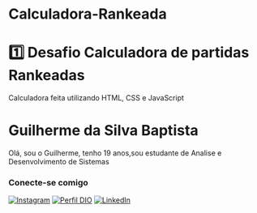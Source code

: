 ﻿# Calculadora-Rankeada

 # 1️⃣ Desafio Calculadora de partidas Rankeadas
Calculadora feita utilizando HTML, CSS e JavaScript

# Guilherme da Silva Baptista    
Olá, sou o Guilherme, tenho 19 anos,sou estudante de Analise e Desenvolvimento de Sistemas 

### Conecte-se comigo
[![Instagram](https://img.shields.io/badge/Instagram-E4405F?style=for-the-badge&logo=instagram&logoColor=white)](https://www.instagram.com/Guis.baptista/)
[![Perfil DIO](https://img.shields.io/badge/-Meu%20Perfil%20na%20DIO-30A3DC?style=for-the-badge)](https://web.dio.me/users/guis_baptista03/)
[![LinkedIn](https://img.shields.io/badge/-LinkedIn-000?style=for-the-badge&logo=linkedin&logoColor=30A3DC)](https://www.linkedin.com/in/guilherme-baptista-095981292/)
